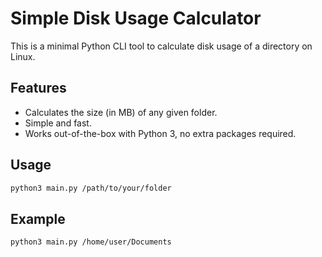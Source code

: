 # Simple Disk Usage Calculator

This is a minimal Python CLI tool to calculate disk usage of a directory on Linux.

## Features
- Calculates the size (in MB) of any given folder.
- Simple and fast.
- Works out-of-the-box with Python 3, no extra packages required.

## Usage
```bash
python3 main.py /path/to/your/folder
```

## Example
```bash
python3 main.py /home/user/Documents
```
